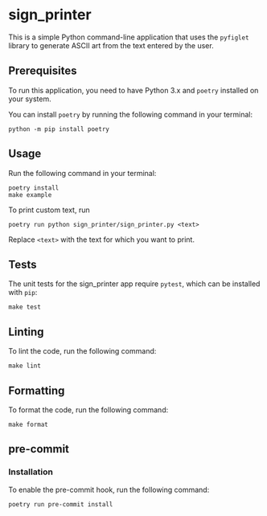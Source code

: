 # sign_printer

This is a simple Python command-line application that uses the `pyfiglet` library to generate ASCII art from the text entered by the user.

## Prerequisites
To run this application, you need to have Python 3.x and `poetry` installed on your system.

You can install `poetry` by running the following command in your terminal:

```
python -m pip install poetry
```

## Usage
Run the following command in your terminal:

```
poetry install
make example
```

To print custom text, run
```
poetry run python sign_printer/sign_printer.py <text>
```
Replace `<text>` with the text for which you want to print.

## Tests
The unit tests for the sign_printer app require `pytest`, which can be installed with `pip`:

```
make test
```

## Linting

To lint the code, run the following command:

```
make lint
```

## Formatting

To format the code, run the following command:

```
make format
```

## pre-commit

### Installation

To enable the pre-commit hook, run the following command:
```
poetry run pre-commit install
```
